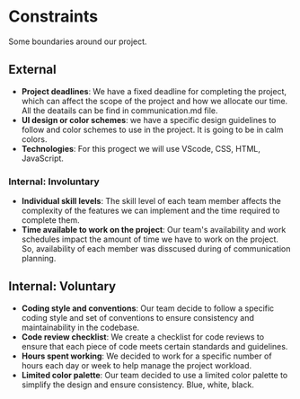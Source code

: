<!--
  constraints coming from the outside that your team has no control over. these may include:
  - project deadlines
  - UI design or color schemes
  - technologies (sometimes a client will tell you what to use)
-->
<!--
  constraints that come from within your team, and you have no control over. they may include:
  - each of your individual skill levels
  - amount of time available to work on the project
-->
<!--
  constraints that your team decided on to help scope the project. they may include:
  - coding style & conventions
  - agree on a code review checklist for the project repository
  - the number of hours you want to spend working
  - only using the colors black and white
-->

# Constraints

Some boundaries around our project.

## External

- **Project deadlines**: We have a fixed deadline for completing the project,
  which can affect the scope of the project and how we allocate our time. All
  the deatails can be find in communication.md file.
- **UI design or color schemes**: we have a specific design guidelines to follow
  and color schemes to use in the project. It is going to be in calm colors.
- **Technologies**: For this progect we will use VScode, CSS, HTML, JavaScript.

### Internal: Involuntary

- **Individual skill levels**: The skill level of each team member affects the
  complexity of the features we can implement and the time required to complete
  them.
- **Time available to work on the project**: Our team's availability and work
  schedules impact the amount of time we have to work on the project. So,
  availability of each member was disscused during of communication planning.

## Internal: Voluntary

- **Coding style and conventions**: Our team decide to follow a specific coding
  style and set of conventions to ensure consistency and maintainability in the
  codebase.
- **Code review checklist**: We create a checklist for code reviews to ensure
  that each piece of code meets certain standards and guidelines.
- **Hours spent working**: We decided to work for a specific number of hours
  each day or week to help manage the project workload.
- **Limited color palette**: Our team decided to use a limited color palette to
  simplify the design and ensure consistency. Blue, white, black.
